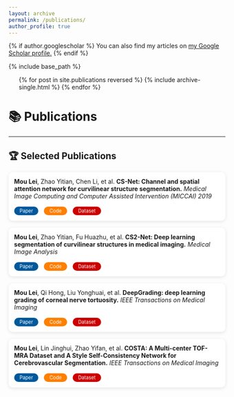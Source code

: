 ```yaml
---
layout: archive
permalink: /publications/
author_profile: true
---
```


{% if author.googlescholar %}
  You can also find my articles on <u><a href="{{author.googlescholar}}">my Google Scholar profile</a>.</u>
{% endif %}

{% include base_path %}

<ul>{% for post in site.publications reversed %}
    {% include archive-single.html %}
  {% endfor %}</ul>

# 📚 Publications

<style>
.publication-card {
    background: white;
    border-radius: 10px;
    padding: 0.8rem;
    margin: 1.0rem 0;
    box-shadow: 0 2px 8px rgba(0,0,0,0.1);
    transition: transform 0.3s;
}

.publication-card:hover {
    transform: translateY(-2px);
}

.badge-group {
    margin-top: 1rem;
    display: flex;
    gap: 0.8rem;
    flex-wrap: wrap;
}

.badge {
    display: inline-flex;
    align-items: center;
    padding: 0.2rem 0.8rem;
    border-radius: 20px;
    font-size: 0.8em;
    text-decoration: none;
    transition: opacity 0.3s;
    font-family: -apple-system, BlinkMacSystemFont, "Segoe UI", sans-serif;
}

.badge:hover {
    opacity: 0.95;
}

.paper-badge { background: #00599c; color: white; }
.code-badge { background: #FF7F00; color: white; }
.dataset-badge { background: #CC0000; color: white; }

@media (max-width: 768px) {
    .publication-card {
        padding: 1rem;
        margin: 1rem 0;
    }
    
    .badge {
        font-size: 0.85em;
    }
}
</style>

---

## 🏆 Selected Publications

<div class="publication-card">
<strong>Mou Lei</strong>, Zhao Yitian, Chen Li, et al. <strong>CS-Net: Channel and spatial attention network for curvilinear structure segmentation.</strong> <i>Medical Image Computing and Computer Assisted Intervention (MICCAI) 2019</i>

<div class="badge-group">
    <a href="https://link.springer.com/chapter/10.1007/978-3-030-32239-7_80" style="text-decoration: none;" class="badge paper-badge">
      Paper
    </a>
    <a href="https://github.com/iMED-Lab/CS-Net" style="text-decoration: none;" class="badge code-badge">
      Code
    </a>
    <a href="https://zenodo.org/records/12776091" style="text-decoration: none;" class="badge dataset-badge">
      Dataset
    </a>
</div>
</div>



<div class="publication-card">
<strong>Mou Lei</strong>, Zhao Yitian, Fu Huazhu, et al. <strong>CS2-Net: Deep learning segmentation of curvilinear structures in medical imaging.</strong> <i>Medical Image Analysis</i>

<div class="badge-group">
    <a href="https://www.sciencedirect.com/science/article/abs/pii/S1361841520302383" style="text-decoration: none;" class="badge paper-badge">
      Paper
    </a>
    <a href="https://github.com/iMED-Lab/CS-Net" style="text-decoration: none;" class="badge code-badge">
      Code
    </a>
    <a href="https://zenodo.org/records/12776091" style="text-decoration: none;" class="badge dataset-badge">
      Dataset
    </a>
</div>
</div>


<div class="publication-card">
<strong>Mou Lei</strong>, Qi Hong, Liu Yonghuai, et al. <strong>DeepGrading: deep learning grading of corneal nerve tortuosity.</strong> <i>IEEE Transactions on Medical Imaging</i>

<div class="badge-group">
    <a href="https://ieeexplore.ieee.org/document/9729201" style="text-decoration: none;" class="badge paper-badge">
      Paper
    </a>
    <a href="https://github.com/iMED-Lab/TortuosityGrading" style="text-decoration: none;" class="badge code-badge">
      Code
    </a>
    <a href="https://zenodo.org/records/12776091" style="text-decoration: none;" class="badge dataset-badge">
      Dataset
    </a>
</div>
</div>


<div class="publication-card">
<strong>Mou Lei</strong>, Lin Jinghui, Zhao Yifan, et al. <strong>COSTA: A Multi-center TOF-MRA Dataset and A Style Self-Consistency Network for Cerebrovascular Segmentation.</strong> <i>IEEE Transactions on Medical Imaging</i>

<div class="badge-group">
    <a href="https://ieeexplore.ieee.org/document/10599360" style="text-decoration: none;" class="badge paper-badge">
      Paper
    </a>
    <a href="https://github.com/iMED-Lab/COSTA" style="text-decoration: none;" class="badge code-badge">
      Code
    </a>
    <a href="https://zenodo.org/records/11025761" style="text-decoration: none;" class="badge dataset-badge">
      Dataset
    </a>
</div>
</div>



<!-- 其他精选文献保持相同结构 -->

